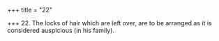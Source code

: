 +++
title = "22"

+++
22. The locks of hair which are left over, are to be arranged as it is considered auspicious (in his family).
